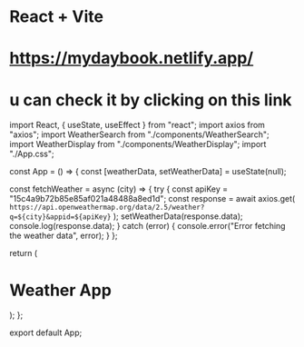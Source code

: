 # React + Vite

# https://mydaybook.netlify.app/

# u can check it by clicking on this link

import React, { useState, useEffect } from "react";
import axios from "axios";
import WeatherSearch from "./components/WeatherSearch";
import WeatherDisplay from "./components/WeatherDisplay";
import "./App.css";

const App = () => {
const [weatherData, setWeatherData] = useState(null);

const fetchWeather = async (city) => {
try {
const apiKey = "15c4a9b72b85e85af021a48488a8ed1d";
const response = await axios.get(
`https://api.openweathermap.org/data/2.5/weather?q=${city}&appid=${apiKey}`
);
setWeatherData(response.data);
console.log(response.data);
} catch (error) {
console.error("Error fetching the weather data", error);
}
};

return (
<div className="app">
<h1>Weather App</h1>
<WeatherSearch onSearch={fetchWeather} />
<WeatherDisplay weatherData={weatherData} />
</div>
);
};

export default App;
